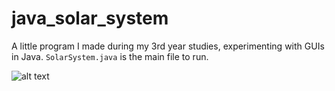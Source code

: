 # java_solar_system

A little program I made during my 3rd year studies, experimenting with GUIs in Java. `SolarSystem.java` is the main file to run.

![alt text](https://ross-dobson.github.io/images/java_solar_system.png)

